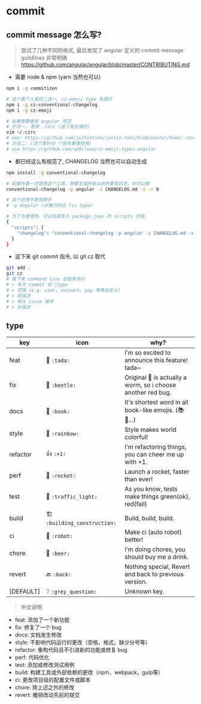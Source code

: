 # commit

## commit message 怎么写?

> 尝试了几种不同的格式, 最后发现了 angular 定义的 commit message guildlines 非常明确 https://github.com/angular/angular/blob/master/CONTRIBUTING.md

- 需要 node & npm (yarn 当然也可以)

```sh
npm i -g commitizen

# 这个看个人喜好二选一, cz-emoji type 有图示
npm i -g cz-conventional-changelog
npm i -g cz-emoji

# 如果想要使用 angular 规范
# 方法一: 更改 .czrc (这个是全域的)
vim ~/.czrc
# see: https://github.com/justintien/justin-tool/blob/master/home/.czrc
# 方法二: (这个是针对 个别专案里使用)
# use https://github.com/up9cloud/cz-emoji-types-angular

```

- 都已经这么有规范了, CHANGELOG 当然也可以自动生成

```sh
npm install -g conventional-changelog

# 如果你第一次使用这个工具，想要生成所有以前的更改日志，你可以做
conventional-changelog -p angular -i CHANGELOG.md -s -r 0

# 这个还用不是很顺手
# -p angular (好像只列出 fix type)

# 为了方便使用，可以将其写入 package.json 的 scripts 字段。
{
  "scripts": {
    "changelog": "conventional-changelog -p angular -i CHANGELOG.md -s -r 0"
  }
}
```

- 这下来 git commit 指令, 以 git cz 取代
```sh
git add .
git cz
# 接下来 command line 会依序询问
# > 本次 commit 的 type
# > 范围 (e.g. user, account, pay 等等自定义)
# > 短描述
# > 相关 issue 编号
# > 长描述
```

## type

| key       | icon                        | why?                                                                |
| --------- | --------------------------- | ------------------------------------------------------------------- |
| feat      | 🎉 `:tada:`                  | I'm so excited to announce this feature! tada~                      |
| fix       | 🐞 `:beetle:`                | Original :bug: is actually a worm, so i choose another red bug.     |
| docs      | 📖 `:book:`                  | It's shortest word in all book-like emojis. (:books: :notebook:...) |
| style     | 🌈 `:rainbow:`               | Style makes world colorful!                                         |
| refactor  | 👍 `:+1:`                    | I'm refactoring things, you can cheer me up with +1.                |
| perf      | 🚀 `:rocket:`                | Launch a rocket, faster than ever!                                  |
| test      | 🚥 `:traffic_light:`         | As you know, tests make things green(ok), red(fail)                 |
| build     | 🏗 `:building_construction:` | Build, build, build.                                                |
| ci        | 🤖 `:robot:`                 | Make ci (auto robot) better!                                        |
| chore     | 🍺 `:beer:`                  | I'm doing chores, you should buy me a drink.                        |
| revert    | 🔙 `:back:`                  | Nothing special, Revert and back to previous version.               |
| [DEFAULT] | ❔ `:grey_question:`         | Unknown key.                                                        |

> 中文说明

- feat: 添加了一个新功能
- fix: 修复了一个 bug
- docs: 文档发生修改
- style: 不影响代码运行的更改（空格，格式，缺少分号等）
- refactor: 重构代码且不引进新的功能或修复 bug
- perf: 代码优化
- test: 添加或修改测试用例
- build: 构建工具或外部依赖的更改（npm，webpack，gulp等）
- ci: 更改项目级的配置文件或脚本
- chore: 除上述之外的修改
- revert: 撤销改动先前的提交

[参考 angular]:https://github.com/angular/angular/blob/master/CONTRIBUTING.md#type
[参考 egg]:https://eggjs.org/zh-cn/contributing.html
[阮一峰]:http://www.ruanyifeng.com/blog/2016/01/commit_message_change_log.html